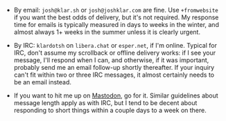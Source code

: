 - By email: `josh@klar.sh` or `josh@joshklar.com` are fine. Use `+fromwebsite`
  if you want the best odds of delivery, but it's not required. My response
  time for emails is typically measured in days to weeks in the winter, and
  almost always 1+ weeks in the summer unless it is clearly urgent.

- By IRC: `klardotsh` on `libera.chat` or `esper.net`, if I'm online. Typical
  for IRC, don't assume my scrollback or offline delivery works: if I see your
  message, I'll respond when I can, and otherwise, if it was important,
  probably send me an email follow-up shortly thereafter. If your inquiry can't
  fit within two or three IRC messages, it almost certainly needs to be an
  email instead.

- If you want to hit me up on <a rel="me"
  href="//merveilles.town/@klardotsh">Mastodon</a>, go for it. Similar
  guidelines about message length apply as with IRC, but I tend to be decent
  about responding to short things within a couple days to a week on there.
